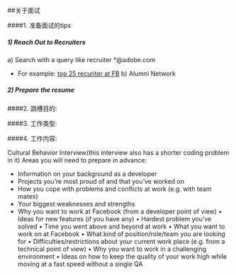 ##关于面试

####1. 准备面试的tips
##### 1) Reach Out to Recruiters
a) Search with a query like recruiter *@adobe.com
* For example: [top 25 recuriter at FB](https://www.linkedin.com/title/recruiter-at-facebook)
b) Alumni Network 

##### 2) Prepare the resume 

####2. 跳槽目的:

####3. 工作类型:

####4. 工作内容:

Cultural Behavior Interview(this interview also has a shorter coding problem in it)
Areas you will need to prepare in advance:
* Information on your background as a developer
* Projects you’re most proud of and that you’ve worked on
* How you cope with problems and conflicts at work (e.g. with team mates)
* Your biggest weaknesses and strengths
* Why you want to work at Facebook (from a developer point of view)
• Ideas for new features (if you have any)
• Hardest problem you’ve solved
• Time you went above and beyond at work
• What you want to work on at Facebook
• What kind of position/role/team you are looking for
• Difficulties/restrictions  about your current work place (e.g. from a technical point of view)
• Why you want to work in a challenging environment
• Ideas on how to keep the quality of your work high while moving at a fast speed without a single QA
            
